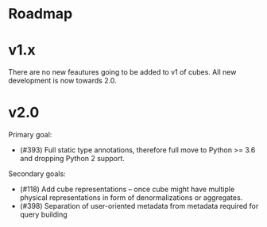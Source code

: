 Roadmap
=======

v1.x
====

There are no new feautures going to be added to v1 of cubes. All new development is now towards 2.0.

v2.0
====

Primary goal:

- (#393) Full static type annotations, therefore full move to Python >= 3.6 and dropping Python 2 support.

Secondary goals:

- (#118) Add cube representations – once cube might have multiple physical representations in form of denormalizations or aggregates.
- (#398) Separation of user-oriented metadata from metadata required for query building

